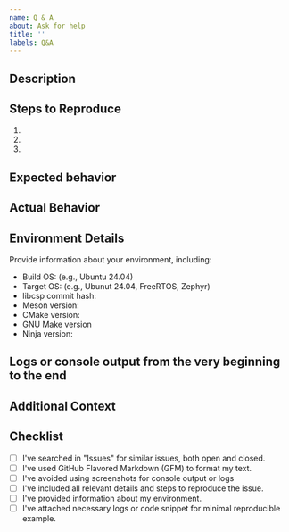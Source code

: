 ```yaml
---
name: Q & A
about: Ask for help
title: ''
labels: Q&A
---
```


## Description

<!--
Describe your question in detail. Explain what you're trying to
achieve and what specific part is causing trouble.
-->

## Steps to Reproduce

<!--
Provide a step-by-step guide on how to reproduce the issue. Include
any code snippets, commands, or configurations.
-->

1.
2.
3.

## Expected behavior

<!--
A clear and concise description of what you expected to happen.
-->

## Actual Behavior

<!--
Describe what actually happened. Include any error messages or
unexpected outputs.
-->

## Environment Details

Provide information about your environment, including:

- Build OS: (e.g., Ubuntu 24.04)
- Target OS: (e.g., Ubunut 24.04, FreeRTOS, Zephyr)
- libcsp commit hash:
- Meson version:
- CMake version:
- GNU Make version
- Ninja version:

## Logs or console output from the very beginning to the end

<!--
Do NOT add screen shorts. Make sure to copy & paste in plain text. Or,
use logging feature of your terminal software.
-->

## Additional Context

<!--
Add any other context, logs, or screenshots that might help in
understanding the issue.
-->

## Checklist

<!--
Please confirm by replacing `[ ]` with `[x]`.
-->

- [ ] I've searched in "Issues" for similar issues, both open and closed.
- [ ] I've used GitHub Flavored Markdown (GFM) to format my text.
- [ ] I've avoided using screenshots for console output or logs
- [ ] I've included all relevant details and steps to reproduce the issue.
- [ ] I've provided information about my environment.
- [ ] I've attached necessary logs or code snippet for minimal reproducible example.
